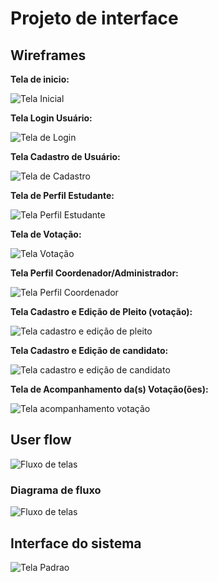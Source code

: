 # Projeto de interface

## Wireframes
**Tela de inicio:**

![Tela Inicial](tela_inicio.PNG)

**Tela Login Usuário:**

![Tela de Login](tela_login.PNG)

**Tela Cadastro de Usuário:**

![Tela de Cadastro](tela_cadastro_usuario.PNG)

**Tela de Perfil Estudante:**

![Tela Perfil Estudante](tela_perfil_usuario_comum.PNG)

**Tela de Votação:**

![Tela Votação](tela_votacao.PNG)

**Tela Perfil Coordenador/Administrador:**

![Tela Perfil Coordenador](tela_perfil_coordenador.PNG)

**Tela Cadastro e Edição de Pleito (votação):**

![Tela cadastro e edição de pleito](tela_cadastro_pleito.PNG)

**Tela Cadastro e Edição de candidato:**

![Tela cadastro e edição de candidato](tela_cadastro_candidato.PNG)

**Tela de Acompanhamento da(s) Votação(ões):**

![Tela acompanhamento votação](tela_acompanhamento_votacao.PNG)

## User flow

![Fluxo de telas](wireframes_e_fluxo_de_telas_eurna.PNG)

### Diagrama de fluxo

![Fluxo de telas](wireframes_e_fluxo_de_telas_eurna.PNG)


## Interface do sistema

![Tela Padrao](layout%20padrao.png)
